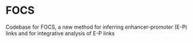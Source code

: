 # FOCS
Codebase for FOCS, a new method for inferring enhancer-promoter (E-P) links and for integrative analysis of E-P links
